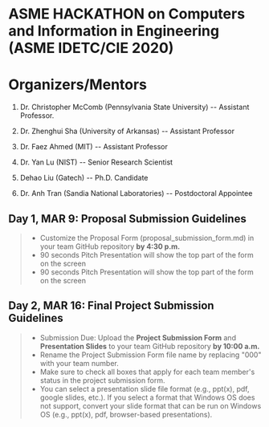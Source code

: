 
# ASME HACKATHON on Computers and Information in Engineering (ASME IDETC/CIE 2020)

# Organizers/Mentors

1. Dr. Christopher McComb (Pennsylvania State University) -- Assistant Professor.

2. Dr. Zhenghui Sha (University of Arkansas) -- Assistant Professor

3. Dr. Faez Ahmed (MIT) -- Assistant Professor

4. Dr. Yan Lu (NIST) -- Senior Research Scientist

5. Dehao Liu (Gatech) -- Ph.D. Candidate

6. Dr. Anh Tran (Sandia National Laboratories) -- Postdoctoral Appointee

## Day 1, MAR 9: Proposal Submission Guidelines
> - Customize the Proposal Form (proposal_submission_form.md) in your team GitHub repository **by 4:30 p.m.**
> - 90 seconds Pitch Presentation will show the top part of the form on the screen
> - 90 seconds Pitch Presentation will show the top part of the form on the screen

## Day 2, MAR 16: Final Project Submission Guidelines
> - Submission Due: Upload the **Project Submission Form** and **Presentation Slides** to your team GitHub repository **by 10:00 a.m.**
> - Rename the Project Submission Form file name by replacing "000" with your team number.
> - Make sure to check all boxes that apply for each team member's status in the project submission form.
> - You can select a presentation slide file format (e.g., ppt(x), pdf, google slides, etc.). If you select a format that Windows OS does not support, convert your slide format that can be run on Windows OS (e.g., ppt(x), pdf, browser-based presentations).


